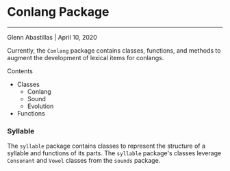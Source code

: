 # Conlang Package
---
Glenn Abastillas | April 10, 2020

Currently, the `Conlang` package contains classes, functions, and methods to augment the development of lexical items for conlangs.

Contents
  * Classes
    * Conlang
    * Sound
    * Evolution
  * Functions



### Syllable

The `syllable` package contains classes to represent the structure of a syllable and functions of its parts. The `syllable` package's classes leverage `Consonant` and `Vowel` classes from the `sounds` package.
